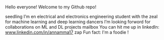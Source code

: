 # 
Hello everyone!
Welcome to my Github repo!

seedling I’m en electrical and electronics engineering student with the zeal for machine learning and deep learning
dancers I’m looking forword for collaborations on ML and DL projects
mailbox You can hit me up in linkedIn: www.linkedin.com/in/annamma17
zap Fun fact: I'm a foodie !
